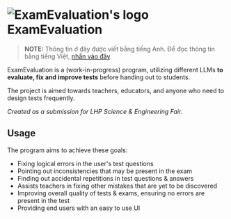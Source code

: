 # ![ExamEvaluation's logo](https://github.com/ExamEvaluator.png?size=40) ExamEvaluation

> **NOTE:** Thông tin ở đây được viết bằng tiếng Anh. Để đọc thông tin bằng tiếng Việt, [nhấn vào đây](README_VI.md).

ExamEvaluation is a (work-in-progress) program, utilizing different LLMs **to evaluate, fix and improve tests** before handing out to students.

The project is aimed towards teachers, educators, and anyone who need to design tests frequently.

*Created as a submission for LHP Science & Engineering Fair.*

## Usage

The program aims to achieve these goals:

- Fixing logical errors in the user's test questions
- Pointing out inconsistencies that may be present in the exam
- Finding out accidental repetitions in test questions & answers
- Assists teachers in fixing other mistakes that are yet to be discovered
- Improving overall quality of tests & exams, ensuring no errors are present in the test
- Providing end users with an easy to use UI

